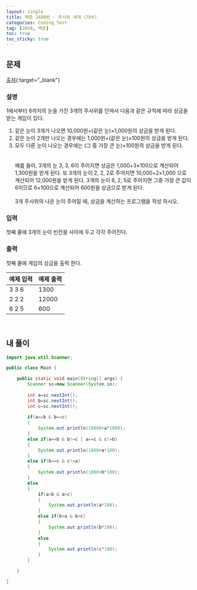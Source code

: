 ```yaml
---
layout: single
title: 백준 2480번 - 주사위 세개 (자바)
categories: Coding_Test
tag: [JAVA, 백준]
toc: true
toc_sticky: true
---
```


## 문제
[출처](https://www.acmicpc.net/problem/2480){:target="_blank"}
### 설명
1에서부터 6까지의 눈을 가진 3개의 주사위를 던져서 다음과 같은 규칙에 따라 상금을 받는 게임이 있다. 

 1. 같은 눈이 3개가 나오면 10,000원+(같은 눈)×1,000원의 상금을 받게 된다. 
 2. 같은 눈이 2개만 나오는 경우에는 1,000원+(같은 눈)×100원의 상금을 받게 된다. 
 3. 모두 다른 눈이 나오는 경우에는 (그 중 가장 큰 눈)×100원의 상금을 받게 된다.  
<br/><br/>
예를 들어, 3개의 눈 3, 3, 6이 주어지면 상금은 1,000+3×100으로 계산되어 1,300원을 받게 된다. 또 3개의 눈이 2, 2, 2로 주어지면 10,000+2×1,000 으로 계산되어 12,000원을 받게 된다. 3개의 눈이 6, 2, 5로 주어지면 그중 가장 큰 값이 6이므로 6×100으로 계산되어 600원을 상금으로 받게 된다.
<br/><br/>
3개 주사위의 나온 눈이 주어질 때, 상금을 계산하는 프로그램을 작성 하시오.

### 입력
첫째 줄에 3개의 눈이 빈칸을 사이에 두고 각각 주어진다. 

### 출력
첫째 줄에 게임의 상금을 출력 한다.

예제 입력| 예제 출력
---|---
3 3 6|1300
2 2 2|12000
6 2 5|600

<br/>

## 내 풀이
```java
import java.util.Scanner;

public class Main {

	public static void main(String[] args) {
		Scanner sc=new Scanner(System.in);
		
		int a=sc.nextInt();
		int b=sc.nextInt();
		int c=sc.nextInt();
		
		if(a==b & b==c)
		{
			System.out.println(10000+a*1000);
		}
		else if(a==b & b!=c | a==c & c!=b)
		{
			System.out.println(1000+a*100);
		}
		else if(b==c & c!=a)
		{
			System.out.println(1000+b*100);
		}
		else
		{
			if(a>b & a>c)
			{
				System.out.println(a*100);
			}
			else if(b>a & b>c)
			{
				System.out.println(b*100);
			}
			else
			{
				System.out.println(c*100);
			}
		}

	}

}
```